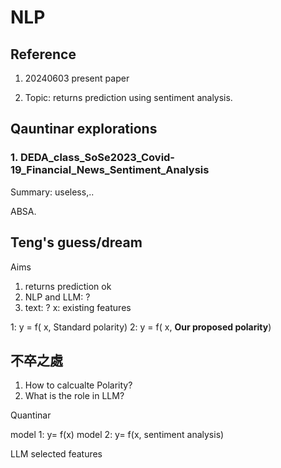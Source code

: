 # NLP


## Reference


1. 20240603 present
paper


2. Topic: returns prediction using sentiment analysis.


## Qauntinar explorations


### 1. DEDA_class_SoSe2023_Covid-19_Financial_News_Sentiment_Analysis

Summary: useless,.. 



ABSA.

## Teng's guess/dream

Aims
1. returns prediction ok
2. NLP and LLM: ? 
3. text: ? 
x: existing features



1: y = f( x, Standard polarity) 
2: y = f( x, **Our proposed polarity**) 



## 不卒之處

1. How to calcualte Polarity?
2. What is the role in LLM?



Quantinar 


model 1: y= f(x)
model 2: y= f(x, sentiment analysis)

LLM selected features
